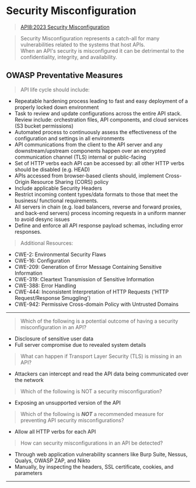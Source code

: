 # Security Misconfiguration  

>[API8:2023 Security Misconfiguration](https://university.apisec.ai/products/owasp-api-security-top-10-and-beyond/categories/2152492174/posts/2166898954)  

>Security Misconfiguration represents a catch-all for many vulnerabilities related to the systems that host APIs.  
>When an API's security is misconfigured it can be detrimental to the confidentiality, integrity, and availability.  

## OWASP Preventative Measures  

>API life cycle should include:  

* Repeatable hardening process leading to fast and easy deployment of a properly locked down environment  
* Task to review and update configurations across the entire API stack. Review include: orchestration files, API components, and cloud services (S3 bucket permissions)  
* Automated process to continuously assess the effectiveness of the configuration and settings in all environments  
* API communications from the client to the API server and any downstream/upstream components happen over an encrypted communication channel (TLS) internal or public-facing  
* Set of HTTP verbs each API can be accessed by: all other HTTP verbs should be disabled (e.g. HEAD)  
* APIs accessed from browser-based clients should, implement Cross-Origin Resource Sharing (CORS) policy
* Include applicable Security Headers
* Restrict incoming content types/data formats to those that meet the business/ functional requirements.  
* All servers in chain (e.g. load balancers, reverse and forward proxies, and back-end servers) process incoming requests in a uniform manner to avoid desync issues  
* Define and enforce all API response payload schemas, including error responses.  

>Additional Resources:  

* CWE-2: Environmental Security Flaws
* CWE-16: Configuration
* CWE-209: Generation of Error Message Containing Sensitive Information
* CWE-319: Cleartext Transmission of Sensitive Information
* CWE-388: Error Handling
* CWE-444: Inconsistent Interpretation of HTTP Requests ('HTTP Request/Response Smuggling')
* CWE-942: Permissive Cross-domain Policy with Untrusted Domains  

----  

>Which of the following is a potential outcome of having a security misconfiguration in an API?  

* Disclosure of sensitive user data
* Full server compromise due to revealed system details  

>What can happen if Transport Layer Security (TLS) is missing in an API?  

* Attackers can intercept and read the API data being communicated over the network  

>Which of the following is NOT a security misconfiguration?  

* Exposing an unsupported version of the API  

>Which of the following is ***NOT*** a recommended measure for preventing API security misconfigurations?  

* Allow all HTTP verbs for each API  

>How can security misconfigurations in an API be detected?  

* Through web application vulnerability scanners like Burp Suite, Nessus, Qualys, OWASP ZAP, and Nikto
* Manually, by inspecting the headers, SSL certificate, cookies, and parameters  

----  
